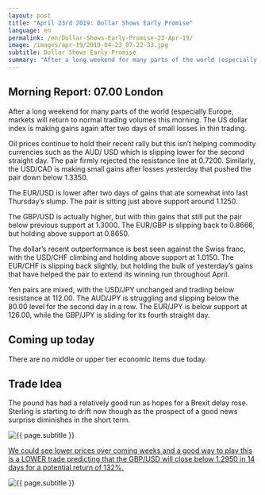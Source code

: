 ```yaml
---
layout: post
title: "April 23rd 2019: Dollar Shows Early Promise"
language: en
permalink: /en/Dollar-Shows-Early-Promise-23-Apr-19/
image: /images/apr-19/2019-04-23_07-22-33.jpg
subtitle: Dollar Shows Early Promise
summary: "After a long weekend for many parts of the world (especially Europe, markets will return to normal trading volumes this morning. The US dollar index is making gains again after two days of small losses in thin trading"
---
```

## Morning Report: 07.00 London

After a long weekend for many parts of the world (especially Europe, markets will return to normal trading volumes this morning. The US dollar index is making gains again after two days of small losses in thin trading. 

Oil prices continue to hold their recent rally but this isn’t helping commodity currencies such as the AUD/ USD which is slipping lower for the second straight day. The pair firmly rejected the resistance line at 0.7200. Similarly, the USD/CAD is making small gains after losses yesterday that pushed the pair down below 1.3350. 

The EUR/USD is lower after two days of gains that ate somewhat into last Thursday’s slump. The pair is sitting just above support around 1.1250. 

The GBP/USD is actually higher, but with thin gains that still put the pair below previous support at 1.3000. The EUR/GBP is slipping back to 0.8666, but holding above support at 0.8650. 

The dollar’s recent outperformance is best seen against the Swiss franc, with the USD/CHF climbing and holding above support at 1.0150. The EUR/CHF is slipping back slightly, but holding the bulk of yesterday’s gains that have helped the pair to extend its winning run throughout April. 

Yen pairs are mixed, with the USD/JPY unchanged and trading below resistance at 112.00. The AUD/JPY is struggling and slipping below the 80.00 level for the second day in a row. The EUR/JPY is below support at 126.00, while the GBP/JPY is sliding for its fourth straight day. 

## Coming up today	

There are no middle or upper tier economic items due today. 

## Trade Idea

The pound has had a relatively good run as hopes for a Brexit delay rose. Sterling is starting to drift now though as the prospect of a good news surprise diminishes in the short term.

<img class="post-image" src="{{ site.url }}/images/apr-19/2019-04-23_07-22-33.jpg" alt="{{ page.subtitle }}" title="{{ page.subtitle }}">

<a href="%LINK%%?currency=GBP&market=forex&underlying=frxGBPUSD&formname=higherlower&duration_amount=14&duration_units=d&amount=10&amount_type=stake&expiry_type=duration&barrier=1.2950" target="_blank" rel="noopener noreferrer nofollow">We could see lower prices over coming weeks and a good way to play this is a LOWER trade predicting that the GBP/USD will close below 1.2950 in 14 days for a potential return of 132%.</a>

<img class="post-image" src="{{ site.url }}/images/apr-19/2019-04-23_07-19-56.jpg" alt="{{ page.subtitle }}" title="{{ page.subtitle }}">